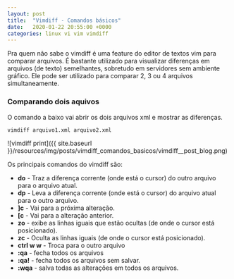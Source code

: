```yaml
---
layout: post
title:  "Vimdiff - Comandos básicos"
date:   2020-01-22 20:55:00 +0000
categories: linux vi vim vimdiff
---
```


Pra quem não sabe o vimdiff é uma feature do editor de textos vim para comparar arquivos. É bastante utilizado para visualizar diferenças em arquivos (de texto) semelhantes, sobretudo em servidores sem ambiente gráfico. Ele pode ser utilizado para comparar 2, 3 ou 4 arquivos simultaneamente.

### Comparando dois aquivos

O comando a baixo vai abrir os dois arquivos xml e mostrar as diferenças.
```
vimdiff arquivo1.xml arquivo2.xml
```

![vimdiff print]({{ site.baseurl }}/resources/img/posts/vimdiff_comandos_basicos/vimdiff__post_blog.png)

Os principais comandos do vimdiff são:

- **do** - Traz a diferença corrente (onde está o cursor) do outro arquivo para o arquivo atual.
- **dp** - Leva a diferença corrente (onde está o cursor) do arquivo atual para o outro arquivo.
- **]c** - Vai para a próxima alteração.
- **[c** - Vai para a alteração anterior.
- **zo** - exibe as linhas iguais que estão ocultas (de onde o cursor está posicionado).
- **zc** - Oculta as linhas iguais (de onde o cursor está posicionado).
- **ctrl w w** - Troca para o outro arquivo
- **:qa** - fecha todos os arquivos
- **:qa!** - fecha todos os arquivos sem salvar.
- **:wqa** - salva todas as alterações em todos os arquivos.
